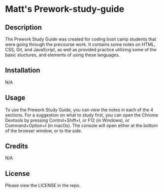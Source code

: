 # Matt's Prework-study-guide

## Description

The Prework Study Guide was created for coding boot camp students that were going through the precourse work. It contains some notes on HTML, CSS, Git, and JavaScript, as well as provided practice utilizing some of the basic stuctures, and elements of using these languages.

## Installation

N/A

## Usage

To use the Prework Study Guide, you can view the notes in each of the 4 sections. For a suggestion on what to study first, you can open the Chrome Devtools by pressing Control+Shift+I, or F12 (in Windows), or Command+Option+I (in macOs). The console will open either at the bottom of the browser window, or to the side.

## Credits

N/A

## License

Please view the LICENSE in the repo.
